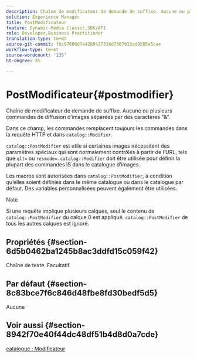 ```yaml
---
description: Chaîne de modificateur de demande de suffixe. Aucune ou plusieurs commandes de diffusion d’images séparées par des caractères "&".
solution: Experience Manager
title: PostModificateur
feature: Dynamic Media Classic,SDK/API
role: Developer,Business Practitioner
translation-type: tm+mt
source-git-commit: f6c97606d7a4209427316d7367013ad9585a5cae
workflow-type: tm+mt
source-wordcount: '135'
ht-degree: 4%

---
```



# PostModificateur{#postmodifier}

Chaîne de modificateur de demande de suffixe. Aucune ou plusieurs commandes de diffusion d’images séparées par des caractères &quot;&amp;&quot;.

Dans ce champ, les commandes remplacent toujours les commandes dans la requête HTTP et dans `catalog::Modifier`.

`catalog::PostModifier` est utile si certaines images nécessitent des paramètres spéciaux qui sont normalement contrôlés à partir de l’URL, tels que  `qlt=` ou  `resmode=`. `catalog::Modifier` doit être utilisée pour définir la plupart des commandes IS dans le catalogue d’images.

Les macros sont autorisées dans `catalog::PostModifier`, à condition qu’elles soient définies dans le même catalogue ou dans le catalogue par défaut. Des variables personnalisées peuvent également être utilisées.

>[!NOTE]
>
>Si une requête implique plusieurs calques, seul le contenu de `catalog::PostModifier` du calque 0 est appliqué. `catalog::PostModifier` de tous les autres calques est ignoré.

## Propriétés {#section-6d5b0462ba1245b8ac3ddfd15c059f42}

Chaîne de texte. Facultatif.

## Par défaut {#section-8c83bce7f6c846d48fbe8fd30bedf5d5}

Aucune

## Voir aussi {#section-8942f70e40f44dc48df51b4d8d0a7cde}

[catalogue : Modificateur](../../../../../../is-api/image-catalog/image-serving-api-ref/c-image-catalog-reference/c-image-svg-data-reference/c-image-data-reference/r-modifier-cat.md#reference-d2c6884b3a2248fab81a112d27969834)
